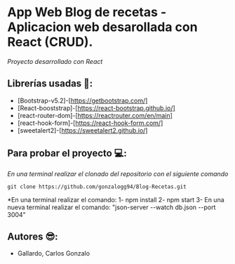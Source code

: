# App Web Blog de recetas - Aplicacion web desarollada con React (CRUD).

*Proyecto desarrollado con React*


## Librerías usadas 📁:

- [Bootstrap-v5.2]-[https://getbootstrap.com/]
- [React-booststrap]-[https://react-bootstrap.github.io/]
- [react-router-dom]-[https://reactrouter.com/en/main]
- [react-hook-form]-[https://react-hook-form.com/]
- [sweetalert2]-[https://sweetalert2.github.io/]


## Para probar el proyecto 💻:
*En una terminal realizar el clonado del repositorio con el siguiente comando*

`git clone https://github.com/gonzalogg94/Blog-Recetas.git` 

*En una terminal realizar el comando:
 1- npm install 
 2- npm start
 3- En una nueva terminal realizar el comando: "json-server --watch db.json --port 3004"

## Autores 😎:


- Gallardo, Carlos Gonzalo



